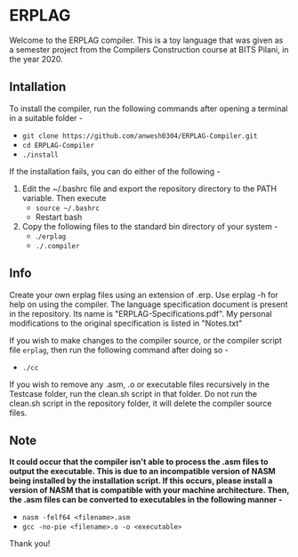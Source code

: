 # ERPLAG

Welcome to the ERPLAG compiler. This is a toy language that was given as a semester project from the Compilers Construction course at BITS Pilani, in the year 2020. 

## Intallation
To install the compiler, run the following commands after opening a terminal in a suitable folder -

   - `git clone https://github.com/anwesh0304/ERPLAG-Compiler.git`
   - `cd ERPLAG-Compiler`
   - `./install`

If the installation fails, you can do either of the following -
1. Edit the ~/.bashrc file and export the repository directory to the PATH variable. Then execute
   - `source ~/.bashrc`
   - Restart bash
2. Copy the following files to the standard bin directory of your system -
   - .`/erplag`
   - `./.compiler`
   
## Info
   
Create your own erplag files using an extension of .erp. Use erplag -h for help on using the compiler.
The language specification document is present in the repository. Its name is "ERPLAG-Specifications.pdf".
My personal modifications to the original specification is listed in "Notes.txt"

If you wish to make changes to the compiler source, or the compiler script file `erplag`, then run the following command after doing so -
   - `./cc`

If you wish to remove any .asm, .o or executable files recursively in the Testcase folder, run the clean.sh script in that folder.
Do not run the clean.sh script in the repository folder, it will delete the compiler source files.

## Note
**It could occur that the compiler isn't able to process the .asm files to output the executable. This is due to an incompatible version of NASM being installed by the installation script. If this occurs, please install a version of NASM that is compatible with your machine architecture. Then, the .asm files can be converted to executables in the following manner -**

   - `nasm -felf64 <filename>.asm`
   - `gcc -no-pie <filename>.o -o <executable>`

Thank you!
